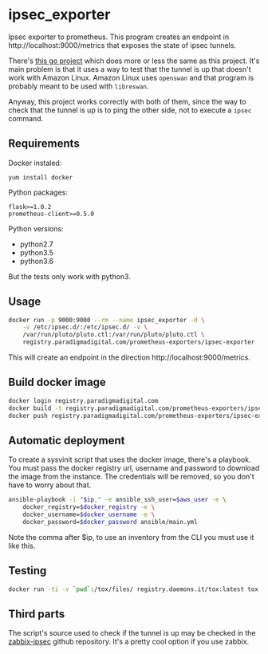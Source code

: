 # ipsec_exporter
Ipsec exporter to prometheus. This program creates an endpoint in
http://localhost:9000/metrics that exposes the state of ipsec tunnels.

There's [this go project](https://github.com/dennisstritzke/ipsec_exporter)
which does more or less the same as this project. It's main problem is that it
uses a way to test that the tunnel is up that doesn't work with Amazon Linux.
Amazon Linux uses `openswan` and that program is probably meant to be used with
`libreswan`.

Anyway, this project works correctly with both of them, since the way to check
that the tunnel is up is to ping the other side, not to execute a `ipsec`
command.

## Requirements

Docker instaled:
```text
yum install docker 
```

Python packages:

```text
flask>=1.0.2
prometheus-client>=0.5.0
```

Python versions:
- python2.7
- python3.5
- python3.6

But the tests only work with python3.

## Usage

```bash
docker run -p 9000:9000 --rm --name ipsec_exporter -d \
    -v /etc/ipsec.d/:/etc/ipsec.d/ -v \
    /var/run/pluto/pluto.ctl:/var/run/pluto/pluto.ctl \
    registry.paradigmadigital.com/prometheus-exporters/ipsec-exporter
```

This will create an endpoint in the direction http://localhost:9000/metrics.

## Build docker image

``` bash
docker login registry.paradigmadigital.com
docker build -t registry.paradigmadigital.com/prometheus-exporters/ipsec-exporter .
docker push registry.paradigmadigital.com/prometheus-exporters/ipsec-exporter
```

## Automatic deployment

To create a sysvinit script that uses the docker image, there's a playbook. You
must pass the docker registry url, username and password to download the image
from the instance. The credentials will be removed, so you don't have to worry
about that.

``` bash
ansible-playbook -i "$ip," -e ansible_ssh_user=$aws_user -e \
    docker_registry=$docker_registry -e \
    docker_username=$docker_username -e \
    docker_password=$docker_password ansible/main.yml
```

Note the comma after $ip, to use an inventory from the CLI you must use it like
this.

## Testing

``` bash
docker run -ti -v `pwd`:/tox/files/ registry.daemons.it/tox:latest tox
```

## Third parts

The script's source used to check if the tunnel is up may be checked in the
[zabbix-ipsec](https://github.com/a-schild/zabbix-ipsec) github repository. It's
a pretty cool option if you use zabbix.

